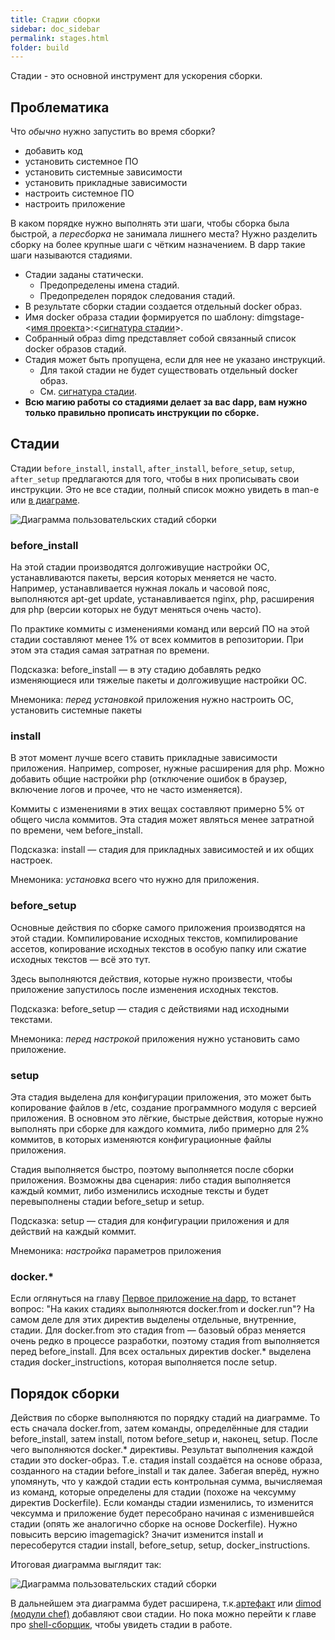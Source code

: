 ```yaml
---
title: Стадии сборки
sidebar: doc_sidebar
permalink: stages.html
folder: build
---
```


Стадии - это основной инструмент для ускорения сборки.

## Проблематика

Что _обычно_ нужно запустить во время сборки?

* добавить код
* установить системное ПО
* установить системные зависимости
* установить прикладные зависимости
* настроить системное ПО
* настроить приложение

В каком порядке нужно выполнять эти шаги, чтобы сборка была быстрой, а _пересборка_ не занимала лишнего места? Нужно разделить сборку на более крупные шаги с чётким назначением. В dapp такие шаги называются стадиями.

* Стадии заданы статически.
  * Предопределены имена стадий.
  * Предопределен порядок следования стадий.
* В результате сборки стадии создается отдельный docker образ.
* Имя docker образа стадии формируется по шаблону: dimgstage-\<[имя проекта](definitions.html#имя-dapp)\>:\<[cигнатура стадии](#сигнатура-стадии)\>.
* Собранный образ dimg представляет собой связанный список docker образов стадий.
* Стадия может быть пропущена, если для нее не указано инструкций.
  * Для такой стадии не будет существовать отдельный docker образ.
  * См. [cигнатура стадии](#сигнатура-стадии).
* **Всю магию работы со стадиями делает за вас dapp, вам нужно только правильно прописать инструкции по сборке.**

## Стадии

Стадии `before_install`, `install`, `after_install`, `before_setup`, `setup`, `after_setup` предлагаются для того, чтобы в них прописывать свои инструкции. Это не все стадии, полный список можно увидеть в man-е или [в диаграме](stages_diagram.html).

![Диаграмма пользовательских стадий сборки](images/build/stages_01.png "Диаграмма пользовательских стадий сборки")

### before_install

На этой стадии производятся долгоживущие настройки ОС, устанавливаются пакеты, версия которых меняется не часто. Например, устанавливается нужная локаль и часовой пояс, выполняются apt-get update, устанавливается nginx, php, расширения для php (версии которых не будут меняться очень часто).

По практике коммиты с изменениями команд или версий ПО на этой стадии составляют менее 1%  от всех коммитов в репозитории. При этом эта стадия самая затратная по времени.

Подсказка: before_install — в эту стадию добавлять редко изменяющиеся или тяжелые пакеты и долгоживущие настройки ОС.

Мнемоника: _перед установкой_ приложения нужно настроить ОС, установить системные пакеты

### install

В этот момент лучше всего ставить прикладные зависимости приложения. Например, composer, нужные расширения для php. Можно добавить общие настройки php (отключение ошибок в браузер, включение логов и прочее, что не часто изменяется).

Коммиты с изменениями в этих вещах составляют примерно 5% от общего числа коммитов. Эта стадия может являться менее затратной по времени, чем before_install.

Подсказка: install — стадия для прикладных зависимостей и их общих настроек.

Мнемоника: _установка_ всего что нужно для приложения.

### before_setup

Основные действия по сборке самого приложения производятся на этой стадии. Компилирование исходных текстов, компилирование ассетов, копирование исходных текстов в особую папку или сжатие исходных текстов — всё это тут.

Здесь выполняются действия, которые нужно произвести, чтобы приложение запустилось после изменения исходных текстов.

Подсказка: before_setup — стадия с действиями над исходными текстами.

Мнемоника: _перед настрокой_ приложения нужно установить само приложение.

### setup

Эта стадия выделена для конфигурации приложения, это может быть копирование файлов в /etc, создание программного модуля с версией приложения. В основном это лёгкие, быстрые действия, которые нужно выполнять при сборке для каждого коммита, либо примерно для 2% коммитов, в которых изменяются конфигурационные файлы приложения.

Стадия выполняется быстро, поэтому выполняется после сборки приложения. Возможны два сценария: либо стадия выполняется каждый коммит, либо изменились исходные тексты и будет перевыполнены стадии before_setup и setup.

Подсказка: setup — стадия для конфигурации приложения и для действий на каждый коммит.

Мнемоника: _настройка_ параметров приложения

### docker.*

Если оглянуться на главу [Первое приложение на dapp](get_started.html), то встанет вопрос: "На каких стадиях выполняются docker.from и docker.run"? На самом деле для этих директив выделены отдельные, внутренние, стадии. Для docker.from это стадия from — базовый образ меняется очень редко в процессе разработки, поэтому стадия from выполняется перед before_install. Для всех остальных директив docker.* выделена стадия docker_instructions, которая выполняется после setup.

## Порядок сборки

Действия по сборке выполняются по порядку стадий на диаграмме. То есть сначала docker.from, затем команды, определённые для стадии before_install, затем install, потом before_setup и, наконец, setup. После чего выполняются docker.* директивы. Результат выполнения каждой стадии это docker-образ. Т.е. стадия install создаётся на основе образа, созданного на стадии before_install и так далее. Забегая вперёд, нужно упомянуть, что у каждой стадии есть контрольная сумма, вычисляемая из команд, которые определены для стадии (похоже на чексумму директив Dockerfile). Если команды стадии изменились, то изменится чексумма и приложение будет пересобрано начиная с изменившейся стадии (опять же аналогично сборке на основе Dockerfile). Нужно повысить версию imagemagick? Значит изменится install и пересоберутся стадии install, before_setup, setup, docker_instructions.

Итоговая диаграмма выглядит так:

![Диаграмма пользовательских стадий сборки](images/build/stages_02.png "Диаграмма пользовательских стадий сборки")


В дальнейшем эта диаграмма будет расширена, т.к.[артефакт](artifact_for_advanced_build.html) или [dimod (модули chef)](chef_dimod_for_advanced_build.html) добавляют свои стадии. Но пока можно перейти к главе про [shell-сборщик](shell_for_build.html), чтобы увидеть стадии в работе.
